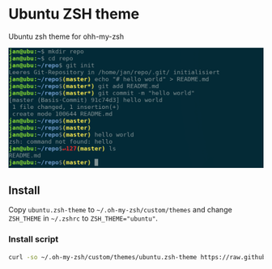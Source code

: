 # Ubuntu ZSH theme

Ubuntu zsh theme for ohh-my-zsh

![Screenshot](./screenshot.png)

## Install

Copy `ubuntu.zsh-theme` to `~/.oh-my-zsh/custom/themes` and change `ZSH_THEME` in `~/.zshrc` to `ZSH_THEME="ubuntu"`.

### Install script

```sh
curl -so ~/.oh-my-zsh/custom/themes/ubuntu.zsh-theme https://raw.githubusercontent.com/janstuemmel/zsh-ubuntu-theme/master/ubuntu.zsh-theme && sed -i 's/^ZSH_THEME=\".*\"/ZSH_THEME="ubuntu"/' ~/.zshrc
```